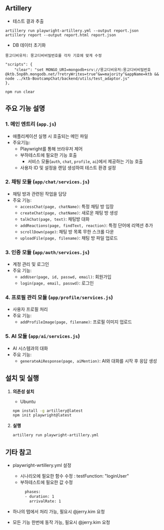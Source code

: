 ## Artillery  

* 테스트 결과 추출  
```
artillery run playwright-artillery.yml --output report.json
artillery report --output report.html report.json
```

* DB 데이터 초기화
```
몽고디비유저: 몽고디비비밀번호를 각자 기호에 맞게 수정

"scripts": {
    "clear": "set MONGO_URI=mongodb+srv://몽고디비유저:몽고디비비밀번호@ktb.5np8h.mongodb.net/?retryWrites=true^&w=majority^&appName=ktb && node ../ktb-BootcampChat/backend/utils/test_adaptor.js"
},
```
```
npm run clear
```

## 주요 기능 설명

### 1. **메인 엔트리 (`app.js`)**
- 애플리케이션 실행 시 호출되는 메인 파일
- 주요기능:
  - Playwright를 통해 브라우저 제어
  - 부하테스트에 필요한 기능 호출
    - 서비스 모듈(`auth`, `chat`, `profile`, `ai`)에서 제공하는 기능 호출
  - 사용자 ID 및 설정을 랜덤 생성하여 테스트 환경 설정

### 2. **채팅 모듈 (`app/chat/services.js`)**
- 채팅 방과 관련된 작업을 담당
- 주요 기능:
  - `accessChat(page, chatName)`: 특정 채팅 방 입장
  - `createChat(page, chatName)`: 새로운 채팅 방 생성
  - `talkChat(page, text)`: 채팅방 대화
  - `addReactions(page, findText, reaction)`: 특정 단어에 리액션 추가
  - `scrollDown(page)`: 채팅 방 목록 무한 스크롤 다운
  - `uploadFile(page, filename)`: 채팅 방 파일 업로드

### 3. **인증 모듈 (`app/auth/services.js`)**
- 계정 관리 및 로그인
- 주요 기능:
  - `addUser(page, id, passwd, email)`: 회원가입
  - `login(page, email, passwd)`: 로그인 

### 4. **프로필 관리 모듈 (`app/profile/services.js`)**
- 사용자 프로필 처리
- 주요 기능:
  - `addProfileImage(page, filename)`: 프로필 이미지 업로드

### 5. **AI 모듈 (`app/ai/services.js`)**
- AI 시스템과의 대화
- 주요 기능:
  - `generateAiResponse(page, aiMention)`: AI와 대화를 시작 후 응답 생성

## 설치 및 실행

1. **의존성 설치**
    * Ubuntu
   ```bash
   npm install -g artillery@latest
   npm init playwright@latest
   ```

2. **실행**
   ```bash
   artillery run playwright-artillery.yml
   ```


## 기타 참고
* playwright-wrtillery.yml 설정
    * 시나리오에 필요한 함수 수정 : testFunction: "loginUser"
    * 부하테스트에 필요한 값 수정
        ```bash
          phases:
          - duration: 1
            arrivalRate: 1
        ```

* 하나의 탭에서 처리 가능, 필요시 @jerry.kim 요청
* 모든 기능 한번에 동작 가능, 필요시 @jerry.kim 요청
